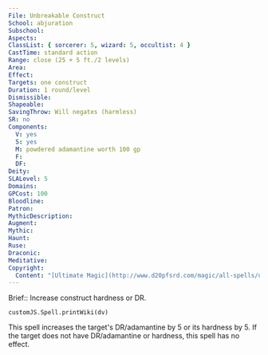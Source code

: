 ```yaml
---
File: Unbreakable Construct
School: abjuration
Subschool: 
Aspects: 
ClassList: { sorcerer: 5, wizard: 5, occultist: 4 }
CastTime: standard action
Range: close (25 + 5 ft./2 levels)
Area: 
Effect: 
Targets: one construct
Duration: 1 round/level
Dismissible: 
Shapeable: 
SavingThrow: Will negates (harmless)
SR: no
Components:
  V: yes
  S: yes
  M: powdered adamantine worth 100 gp
  F: 
  DF: 
Deity: 
SLALevel: 5
Domains: 
GPCost: 100
Bloodline: 
Patron: 
MythicDescription: 
Augment: 
Mythic: 
Haunt: 
Ruse: 
Draconic: 
Meditative: 
Copyright:
  Content: "[Ultimate Magic](http://www.d20pfsrd.com/magic/all-spells/u/unbreakable-construct)"
---
```

Brief:: Increase construct hardness or DR.

```dataviewjs
customJS.Spell.printWiki(dv)
```

This spell increases the target's DR/adamantine by 5 or its hardness by 5. If the target does not have DR/adamantine or hardness, this spell has no effect.
